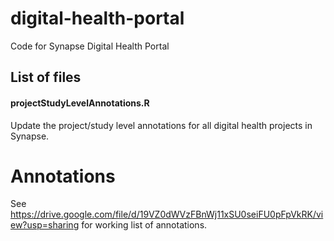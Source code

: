 # digital-health-portal
Code for Synapse Digital Health Portal

## List of files
#### projectStudyLevelAnnotations.R
Update the project/study level annotations for all digital health projects in Synapse. 


# Annotations

See https://drive.google.com/file/d/19VZ0dWVzFBnWj11xSU0seiFU0pFpVkRK/view?usp=sharing for working list of annotations.